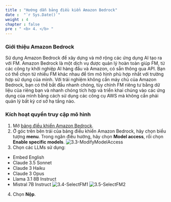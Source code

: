 ```yaml
---
title : "Hướng dẫn bảng điều kiển Amazon Bedrock"
date :  "`r Sys.Date()`" 
weight : 4 
chapter : false
pre : " <b> 4. </b> "
---
```

### Giới thiệu Amazon Bedrock
Sử dụng Amazon Bedrock để xây dựng và mở rộng các ứng dụng AI tạo ra với FM. Amazon Bedrock là một dịch vụ được quản lý hoàn toàn giúp FM, từ các công ty khởi nghiệp AI hàng đầu và Amazon, có sẵn thông qua API. Bạn có thể chọn từ nhiều FM khác nhau để tìm mô hình phù hợp nhất với trường hợp sử dụng của mình. Với trải nghiệm không cần máy chủ của Amazon Bedrock, bạn có thể bắt đầu nhanh chóng, tùy chỉnh FM riêng tư bằng dữ liệu của riêng bạn và nhanh chóng tích hợp và triển khai chúng vào các ứng dụng của mình bằng cách sử dụng các công cụ AWS mà không cần phải quản lý bất kỳ cơ sở hạ tầng nào.

### Kích hoạt quyền truy cập mô hình
1. Mở [bảng điều khiển Amazon Bedrock](https://console.aws.amazon.com/bedrock/home).
2. Ở góc trên bên trái của bảng điều khiển Amazon Bedrock, hãy chọn biểu tượng **menu**. Trong ngăn điều hướng, hãy chọn **Model access**, rồi chọn **Enable specific models**.
![3.3-ModifyModelAccess](/images/3.connect/3.3-ModifyModelAccess.png)
3. Chọn các LLMs sử dụng:
- Embed English
- Claude 3.5 Sonnet
- Claude 3 Haiku
- Claude 3 Opus
- Llama 3.1 8B Instruct
- Mistral 7B Instruct
![3.4-SelectFM1](/images/3.connect/3.4-SelectFM1.png)
![3.5-SelectFM2](/images/3.connect/3.5-SelectFM2.png)
4. Chọn **Nộp**.